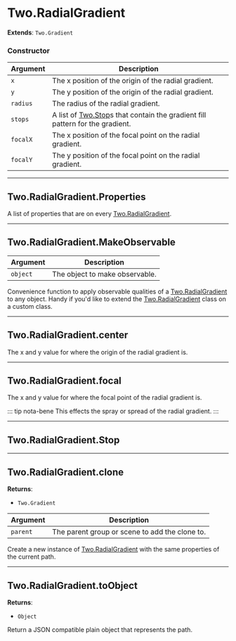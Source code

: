# Two.RadialGradient


__Extends__: `Two.Gradient`





### Constructor


| Argument | Description |
| ---- | ----------- |
| `x` | The x position of the origin of the radial gradient. |
| `y` | The y position of the origin of the radial gradient. |
| `radius` | The radius of the radial gradient. |
| `stops` | A list of [Two.Stop](/documentation/stop)s that contain the gradient fill pattern for the gradient. |
| `focalX` | The x position of the focal point on the radial gradient. |
| `focalY` | The y position of the focal point on the radial gradient. |



---

<div class="static ">

## Two.RadialGradient.Properties








A list of properties that are on every [Two.RadialGradient](/documentation/radialgradient).









</div>



---

<div class="static ">

## Two.RadialGradient.MakeObservable










| Argument | Description |
| ---- | ----------- |
| `object` | The object to make observable. |


Convenience function to apply observable qualities of a [Two.RadialGradient](/documentation/radialgradient) to any object. Handy if you'd like to extend the [Two.RadialGradient](/documentation/radialgradient) class on a custom class.



</div>



---

<div class="instance ">

## Two.RadialGradient.center








The x and y value for where the origin of the radial gradient is.









</div>



---

<div class="instance ">

## Two.RadialGradient.focal








The x and y value for where the focal point of the radial gradient is.









::: tip nota-bene
This effects the spray or spread of the radial gradient.
:::



</div>



---

<div class="instance ">

## Two.RadialGradient.Stop
















</div>



---

<div class="instance ">

## Two.RadialGradient.clone




__Returns__:



+ `Two.Gradient`











| Argument | Description |
| ---- | ----------- |
| `parent` | The parent group or scene to add the clone to. |


Create a new instance of [Two.RadialGradient](/documentation/radialgradient) with the same properties of the current path.



</div>



---

<div class="instance ">

## Two.RadialGradient.toObject




__Returns__:



+ `Object`













Return a JSON compatible plain object that represents the path.



</div>


